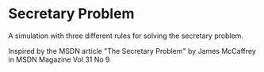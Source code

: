 # Secretary Problem
A simulation with three different rules for solving the secretary problem. 

Inspired by the MSDN article "The Secretary Problem" by James McCaffrey in MSDN Magazine Vol 31 No 9
